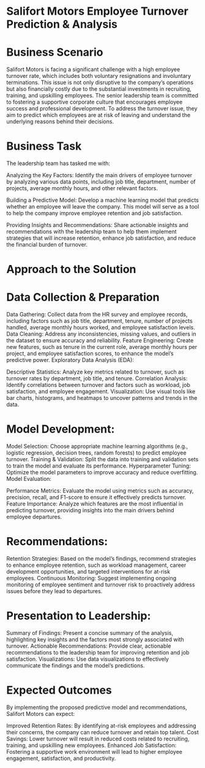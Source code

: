 # Salifort Motors Employee Turnover Prediction & Analysis
# Business Scenario
Salifort Motors is facing a significant challenge with a high employee turnover rate, which includes both voluntary resignations and involuntary terminations. This issue is not only disruptive to the company’s operations but also financially costly due to the substantial investments in recruiting, training, and upskilling employees. The senior leadership team is committed to fostering a supportive corporate culture that encourages employee success and professional development. To address the turnover issue, they aim to predict which employees are at risk of leaving and understand the underlying reasons behind their decisions.

# Business Task
The leadership team has tasked me with:

Analyzing the Key Factors: Identify the main drivers of employee turnover by analyzing various data points, including job title, department, number of projects, average monthly hours, and other relevant factors.

Building a Predictive Model: Develop a machine learning model that predicts whether an employee will leave the company. This model will serve as a tool to help the company improve employee retention and job satisfaction.

Providing Insights and Recommendations: Share actionable insights and recommendations with the leadership team to help them implement strategies that will increase retention, enhance job satisfaction, and reduce the financial burden of turnover.

# Approach to the Solution

# Data Collection & Preparation

Data Gathering: Collect data from the HR survey and employee records, including factors such as job title, department, tenure, number of projects handled, average monthly hours worked, and employee satisfaction levels.
Data Cleaning: Address any inconsistencies, missing values, and outliers in the dataset to ensure accuracy and reliability.
Feature Engineering: Create new features, such as tenure in the current role, average monthly hours per project, and employee satisfaction scores, to enhance the model’s predictive power.
Exploratory Data Analysis (EDA):

Descriptive Statistics: Analyze key metrics related to turnover, such as turnover rates by department, job title, and tenure.
Correlation Analysis: Identify correlations between turnover and factors such as workload, job satisfaction, and employee engagement.
Visualization: Use visual tools like bar charts, histograms, and heatmaps to uncover patterns and trends in the data.

# Model Development:

Model Selection: Choose appropriate machine learning algorithms (e.g., logistic regression, decision trees, random forests) to predict employee turnover.
Training & Validation: Split the data into training and validation sets to train the model and evaluate its performance.
Hyperparameter Tuning: Optimize the model parameters to improve accuracy and reduce overfitting.
Model Evaluation:

Performance Metrics: Evaluate the model using metrics such as accuracy, precision, recall, and F1-score to ensure it effectively predicts turnover.
Feature Importance: Analyze which features are the most influential in predicting turnover, providing insights into the main drivers behind employee departures.

# Recommendations:

Retention Strategies: Based on the model’s findings, recommend strategies to enhance employee retention, such as workload management, career development opportunities, and targeted interventions for at-risk employees.
Continuous Monitoring: Suggest implementing ongoing monitoring of employee sentiment and turnover risk to proactively address issues before they lead to departures.
# Presentation to Leadership:

Summary of Findings: Present a concise summary of the analysis, highlighting key insights and the factors most strongly associated with turnover.
Actionable Recommendations: Provide clear, actionable recommendations to the leadership team for improving retention and job satisfaction.
Visualizations: Use data visualizations to effectively communicate the findings and the model’s predictions.

# Expected Outcomes
By implementing the proposed predictive model and recommendations, Salifort Motors can expect:

Improved Retention Rates: By identifying at-risk employees and addressing their concerns, the company can reduce turnover and retain top talent.
Cost Savings: Lower turnover will result in reduced costs related to recruiting, training, and upskilling new employees.
Enhanced Job Satisfaction: Fostering a supportive work environment will lead to higher employee engagement, satisfaction, and productivity.
